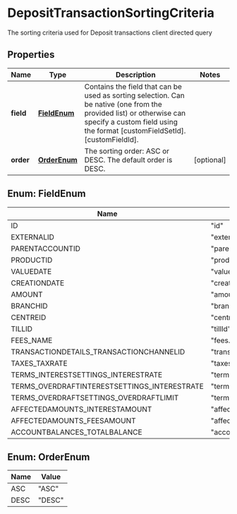 

# DepositTransactionSortingCriteria

The sorting criteria used for Deposit transactions client directed query
## Properties

Name | Type | Description | Notes
------------ | ------------- | ------------- | -------------
**field** | [**FieldEnum**](#FieldEnum) | Contains the field that can be used as sorting selection. Can be native (one from the provided list) or otherwise can specify a custom field using the format [customFieldSetId].[customFieldId]. | 
**order** | [**OrderEnum**](#OrderEnum) | The sorting order: ASC or DESC. The default order is DESC. |  [optional]



## Enum: FieldEnum

Name | Value
---- | -----
ID | &quot;id&quot;
EXTERNALID | &quot;externalId&quot;
PARENTACCOUNTID | &quot;parentAccountId&quot;
PRODUCTID | &quot;productId&quot;
VALUEDATE | &quot;valueDate&quot;
CREATIONDATE | &quot;creationDate&quot;
AMOUNT | &quot;amount&quot;
BRANCHID | &quot;branchId&quot;
CENTREID | &quot;centreId&quot;
TILLID | &quot;tillId&quot;
FEES_NAME | &quot;fees.name&quot;
TRANSACTIONDETAILS_TRANSACTIONCHANNELID | &quot;transactionDetails.transactionChannelId&quot;
TAXES_TAXRATE | &quot;taxes.taxRate&quot;
TERMS_INTERESTSETTINGS_INTERESTRATE | &quot;terms.interestSettings.interestRate&quot;
TERMS_OVERDRAFTINTERESTSETTINGS_INTERESTRATE | &quot;terms.overdraftInterestSettings.interestRate&quot;
TERMS_OVERDRAFTSETTINGS_OVERDRAFTLIMIT | &quot;terms.overdraftSettings.overdraftLimit&quot;
AFFECTEDAMOUNTS_INTERESTAMOUNT | &quot;affectedAmounts.interestAmount&quot;
AFFECTEDAMOUNTS_FEESAMOUNT | &quot;affectedAmounts.feesAmount&quot;
ACCOUNTBALANCES_TOTALBALANCE | &quot;accountBalances.totalBalance&quot;



## Enum: OrderEnum

Name | Value
---- | -----
ASC | &quot;ASC&quot;
DESC | &quot;DESC&quot;



